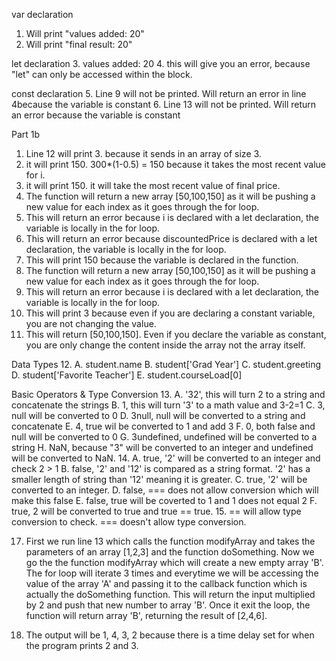 var declaration
1. Will print  "values added: 20"
2.  Will print "final result: 20"

let declaration
3. values added: 20
4. this will give you an error, because "let" can only be accessed within the block.

const declaration
5. Line 9 will not be printed. Will return an error in line 4because the variable is constant
6. Line 13 will not be printed. Will return an error because the variable is constant

Part 1b

1. Line 12 will print 3. because it sends in an array of size 3.
2. it will print 150. 300*(1-0.5) = 150 because it takes the most recent value for i.
3. it will print 150. it will take the most recent value of final price.
4. The function will return a new array [50,100,150] as it will be pushing a new value for each index as it goes through the for loop.
5. This will return an error because i is declared with a let declaration, the variable is locally in the for loop.
6. This will return an error because discountedPrice is declared with a let declaration, the variable is locally in the for loop.
7. This will print 150 because the variable is declared in the function.
8. The function will return a new array [50,100,150] as it will be pushing a new value for each index as it goes through the for loop.
9. This will return an error because i is declared with a let declaration, the variable is locally in the for loop.
10. This will print 3 because even if you are declaring a constant variable, you are not changing the value.
11. This will return [50,100,150]. Even if you declare the variable as constant, you are only change the content inside the array not the array itself.

Data Types
12. A. student.name
    B. student['Grad Year']
    C. student.greeting
    D. student['Favorite Teacher']
    E. student.courseLoad[0]

Basic Operators & Type Conversion
13. A. '32', this will turn 2 to a string and concatenate the strings
    B. 1, this will turn '3' to a math value and 3-2=1
    C. 3, null will be converted to 0
    D. 3null, null will be converted to a string and concatenate
    E. 4, true wil be converted to 1 and add 3
    F. 0, both false and null will be converted to 0
    G. 3undefined, undefined will be converted to a string
    H. NaN, because "3" will be converted to an integer and undefined will be converted to NaN. 
14. A. true, '2' will be converted to an integer and check 2 > 1
    B. false, '2' and '12' is compared as a string format. '2' has a smaller length of string than '12' meaning it is greater.
    C. true, '2' will be converted to an integer.
    D. false, === does not allow conversion which will make this false
    E. false, true will be coverted to 1 and 1 does not equal 2
    F. true, 2 will be converted to true and true == true.
15. == will allow type conversion to check. === doesn't allow type conversion.

17. First we run line 13 which calls the function modifyArray and takes the parameters of an array [1,2,3] and the function doSomething. Now we go the the function modifyArray which will create a new empty array 'B'. The for loop will iterate 3 times and everytime we will be accessing the value of the array 'A' and passing it to the callback function which is actually the doSomething function. This will return the input multiplied by 2 and push that new number to array 'B'. Once it exit the loop, the function will return array 'B', returning the result of [2,4,6].

19. The output will be 1, 4, 3, 2 because there is a time delay set for when the program prints 2 and 3.